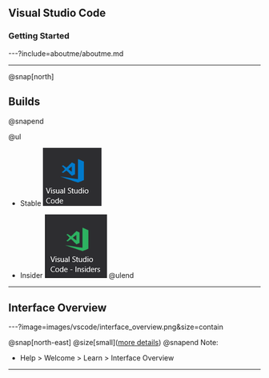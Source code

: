 ## Visual Studio Code
### Getting Started

---?include=aboutme/aboutme.md

---
@snap[north]
## Builds
@snapend

@ul
- Stable
![stable](images/vscode/stablebuildicon.png)

- Insider
![insider](images/vscode/insiderbuildicon.png)
@ulend

---

## Interface Overview

---?image=images/vscode/interface_overview.png&size=contain

@snap[north-east]
@size[small]([more details](https://code.visualstudio.com/docs/getstarted/userinterface))
@snapend
Note:
- Help > Welcome > Learn > Interface Overview
---
